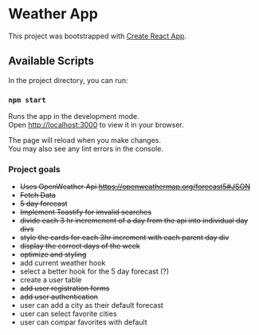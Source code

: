 # Weather App

This project was bootstrapped with [Create React App](https://github.com/facebook/create-react-app).

## Available Scripts

In the project directory, you can run:

### `npm start`

Runs the app in the development mode.\
Open [http://localhost:3000](http://localhost:3000) to view it in your browser.

The page will reload when you make changes.\
You may also see any lint errors in the console.

### Project goals
- ~~Uses OpenWeather Api https://openweathermap.org/forecast5#JSON~~
- ~~Fetch Data~~
- ~~5 day forecast~~
- ~~Implement Toastify for imvalid searches~~
- ~~divide each 3 hr incremenent of a day from the api into individual day divs~~
- ~~style the cards for each 3hr increment with each parent day div~~
- ~~display the correct days of the week~~
- ~~optimize and styling~~
- add current weather hook
- select a better hook for the 5 day forecast (?)
- create a user table
- ~~add user registration forms~~
- ~~add user authentication~~ 
- user can add a city as their default forecast
- user can select favorite cities
- user can compar favorites with default




